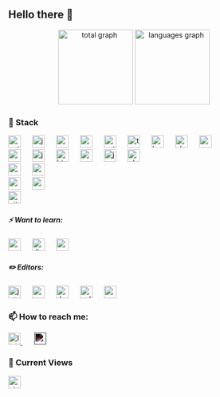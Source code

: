 ## Hello there 👋

<!-- - 🔭 I’m currently working on ... 
- 🌱 I’m currently learning **Python, Pytorch, Go**
-->
<!-- -->

<div align="center">
  <img src="https://github-readme-streak-stats.herokuapp.com/?user=el-maestro78&theme=tokyonight&hide_border=true" height="150" alt="total graph"  />
  <img src="https://github-readme-stats.vercel.app/api/top-langs/?username=el-maestro78&theme=tokyonight&show_icons=true&hide_border=true&layout=compact" height="150" alt="languages graph"/>
</div>

### 🥪 Stack 
<div align="left">
  <img src="https://cdn.jsdelivr.net/gh/devicons/devicon/icons/python/python-original.svg" height="25" alt="python"/>
  <img width="15"/>
  <img src="https://cdn.jsdelivr.net/gh/devicons/devicon/icons/jupyter/jupyter-original-wordmark.svg" height="25" alt="jupyter"/>
  <img width="15"/>
  <img src="https://cdn.jsdelivr.net/gh/devicons/devicon@latest/icons/numpy/numpy-original.svg" height="25" alt="numpy"/>
  <img width="15"/>
  <img src="https://cdn.jsdelivr.net/gh/devicons/devicon@latest/icons/pandas/pandas-original.svg" height="25" alt="pandas"/>
  <img width="15"/>
  <img src="https://cdn.jsdelivr.net/gh/devicons/devicon@latest/icons/pytorch/pytorch-original.svg" height="25" alt="pytorch"/>
  <img width="15"/>
  <img src="https://cdn.jsdelivr.net/gh/devicons/devicon@latest/icons/tensorflow/tensorflow-original.svg" height="25" alt="tensorflow"/>
  <img width="15"/>
  <img src="https://cdn.jsdelivr.net/gh/devicons/devicon@latest/icons/keras/keras-original.svg" height="25" alt="keras"/>
  <img width="15"/>
  <img src="https://cdn.jsdelivr.net/gh/devicons/devicon@latest/icons/scikitlearn/scikitlearn-original.svg" height="25" alt="sk-learn"/>
  <img width="15"/>
  <img src="https://cdn.jsdelivr.net/gh/devicons/devicon@latest/icons/matplotlib/matplotlib-original.svg" height="25" alt="matplotlib"/>
  <img width="15"/>
</div>
<div align="left">
  <img src="https://cdn.jsdelivr.net/gh/devicons/devicon/icons/csharp/csharp-original.svg" height="25" alt="csharp"/>
  <img width="15"/>
  <img src="https://cdn.jsdelivr.net/gh/devicons/devicon/icons/java/java-original.svg" height="25" alt="java"/>
  <img width="15"/>
  <img src="https://cdn.jsdelivr.net/gh/devicons/devicon/icons/html5/html5-original.svg" height="25" alt="html5"/>
  <img width="15"/>
  <img src="https://cdn.jsdelivr.net/gh/devicons/devicon/icons/css3/css3-original.svg" height="25" alt="css3"/>
  <img width="15"/>
  <img src="https://cdn.jsdelivr.net/gh/devicons/devicon/icons/javascript/javascript-original.svg" height="25" alt="javascript"/>
  <img width="15"/>
  <img src="https://cdn.jsdelivr.net/gh/devicons/devicon/icons/php/php-original.svg" height="25" alt="php"/>
  <img width="15"/>
</div>
<div align="left">  
  <img src="https://cdn.jsdelivr.net/gh/devicons/devicon@latest/icons/postgresql/postgresql-original.svg" height="25" alt="postgres"/>
  <img width="15"/>
  <img src="https://cdn.jsdelivr.net/gh/devicons/devicon@latest/icons/mariadb/mariadb-original.svg" height="25" alt="mariadb"/>
  <img width="15"/>
</div>
<div align="left"> 
  <img src="https://cdn.jsdelivr.net/gh/devicons/devicon@latest/icons/c/c-original.svg" height="25" alt="c"/>
  <img width="15"/>
  <img src="https://cdn.jsdelivr.net/gh/devicons/devicon@latest/icons/go/go-original.svg" height="25" alt="go"/>
  <img width="15"/>
</div>
<div align="left"> 
  <img src="https://cdn.jsdelivr.net/gh/devicons/devicon@latest/icons/git/git-original.svg" height="25" alt="git"/>
  <img width="15"/>
</div>

##### ⚡ Want to learn:
<div align="left">
  <img src="https://cdn.jsdelivr.net/gh/devicons/devicon/icons/r/r-original.svg" height="25" alt="r"/>
  <img width="15"/>
  <img src="https://cdn.jsdelivr.net/gh/devicons/devicon@latest/icons/django/django-plain.svg" height="25" alt="django"/>
  <img width="15"/>
  <img src="https://cdn.jsdelivr.net/gh/devicons/devicon/icons/vuejs/vuejs-original.svg" height="25" alt="vuejs"/>
  <img width="15"/>
</div>

##### ✏️ Editors:
<div align="left">
  <img src="https://cdn.jsdelivr.net/gh/devicons/devicon@latest/icons/jetbrains/jetbrains-plain.svg" height="25" alt="jetbrains"/>
  <img width="15"/>
  <img src="https://cdn.jsdelivr.net/gh/devicons/devicon@latest/icons/pycharm/pycharm-original.svg" height="25" alt="pycharm"/>
  <img width="15"/>
  <img src="https://cdn.jsdelivr.net/gh/devicons/devicon@latest/icons/dataspell/dataspell-original.svg" height="25" alt="dataspell"/>
  <img width="15"/>
  <img src="https://cdn.jsdelivr.net/gh/devicons/devicon@latest/icons/goland/goland-original.svg" height="25" alt="goland"/>
  <img width="15"/>
  <img src="https://cdn.jsdelivr.net/gh/devicons/devicon@latest/icons/vscode/vscode-original.svg" height="25" alt="vscode"/>
  <img width="15"/>
</div>

### 📫 How to reach me:
<div align="left">
  <a href="https://www.linkedin.com/in/your-profile" target="_blank">
     <img src="https://cdn.jsdelivr.net/gh/devicons/devicon@latest/icons/linkedin/linkedin-original.svg" height="24" alt="linkedin"/>
  <a/> 
  <img width="20"/>
  <a href="mailto:kzachoulitis@outlook.com" target="_blank">
    <img src="https://cdn.jsdelivr.net/npm/simple-icons@v3/icons/minutemailer.svg" height="24" alt="email" style="filter: invert(1);"/>

  </a>
  
</div>

### 👀 Current Views
<span><img align="center" src="https://profile-counter.glitch.me/el-maestro78/count.svg" height="25" alt="visitor counter" /></span>

<!-- -->
